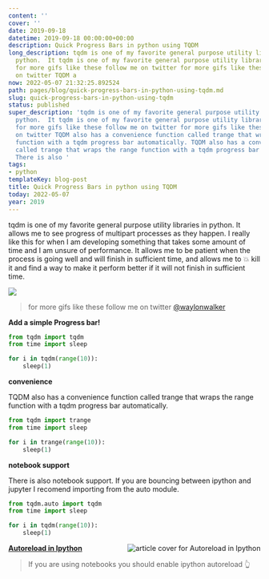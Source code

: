 ```yaml
---
content: ''
cover: ''
date: 2019-09-18
datetime: 2019-09-18 00:00:00+00:00
description: Quick Progress Bars in python using TQDM
long_description: tqdm is one of my favorite general purpose utility libraries in
  python.  It tqdm is one of my favorite general purpose utility libraries in python.  It
  for more gifs like these follow me on twitter for more gifs like these follow me
  on twitter TQDM a
now: 2022-05-07 21:32:25.892524
path: pages/blog/quick-progress-bars-in-python-using-tqdm.md
slug: quick-progress-bars-in-python-using-tqdm
status: published
super_description: 'tqdm is one of my favorite general purpose utility libraries in
  python.  It tqdm is one of my favorite general purpose utility libraries in python.  It
  for more gifs like these follow me on twitter for more gifs like these follow me
  on twitter TQDM also has a convenience function called trange that wraps the range
  function with a tqdm progress bar automatically. TQDM also has a convenience function
  called trange that wraps the range function with a tqdm progress bar automatically.
  There is also '
tags:
- python
templateKey: blog-post
title: Quick Progress Bars in python using TQDM
today: 2022-05-07
year: 2019
---
```


tqdm is one of my favorite general purpose utility libraries in python.  It
allows me to see progress of multipart processes as they happen.  I really like
this for when I am developing something that takes some amount of time and I am
unsure of performance.  It allows me to be patient when the process is going
well and will finish in sufficient time, and allows me to 💥 kill it and find a
way to make it perform better if it will not finish in sufficient time.

![](/tqdm2.gif)

> for more gifs like these follow me on twitter
[@waylonwalker](https://twitter.com/_WaylonWalker)

**Add a simple Progress bar!**
```python
from tqdm import tqdm
from time import sleep

for i in tqdm(range(10)):
	sleep(1)
```

**convenience**

TQDM also has a convenience function called trange that wraps the range function with a tqdm progress bar automatically.

```python
from tqdm import trange
from time import sleep

for i in trange(range(10)):
	sleep(1)
```


**notebook support**

There is also notebook support.  If you are bouncing between ipython and jupyter I recomend importing from the auto module.

```python
from tqdm.auto import tqdm
from time import sleep

for i in tqdm(range(10)):
	sleep(1)
```


  <div class="onelinelink-wrapper">
      <a class="onelinelink" href="https://waylonwalker.com/autoreload-ipython/">
          <img style="float: right;" align='right' src="https://images.waylonwalker.com/autoreload-ipython-og_250x140.png" alt="article cover for 
 Autoreload in Ipython
"/>
          <p><strong>
 Autoreload in Ipython
</strong></p>
      </a>
  </div>


> If you are using notebooks you should enable ipython autoreload 👆